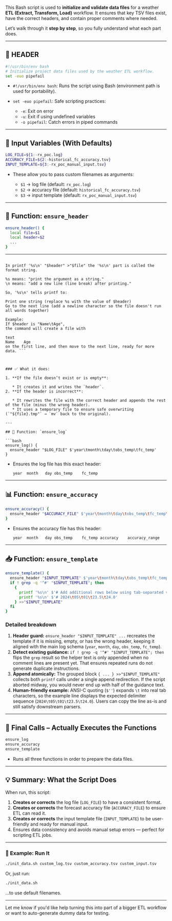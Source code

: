 This Bash script is used to **initialize and validate data files** for a weather **ETL (Extract, Transform, Load)** workflow. It ensures that key TSV files exist, have the correct headers, and contain proper comments where needed.

Let’s walk through it **step by step**, so you fully understand what each part does.

---

## 🔰 HEADER

```bash
#!/usr/bin/env bash
# Initialize project data files used by the weather ETL workflow.
set -euo pipefail
```

* `#!/usr/bin/env bash`: Runs the script using Bash (environment path is used for portability).
* `set -euo pipefail`: Safe scripting practices:

  * `-e`: Exit on error
  * `-u`: Exit if using undefined variables
  * `-o pipefail`: Catch errors in piped commands

---

## 📄 Input Variables (With Defaults)

```bash
LOG_FILE=${1:-rx_poc.log}
ACCURACY_FILE=${2:-historical_fc_accuracy.tsv}
INPUT_TEMPLATE=${3:-rx_poc_manual_input.tsv}
```

* These allow you to pass custom filenames as arguments:

  * `$1` → log file (default: `rx_poc.log`)
  * `$2` → accuracy file (default: `historical_fc_accuracy.tsv`)
  * `$3` → input template (default: `rx_poc_manual_input.tsv`)

---

## 🧠 Function: `ensure_header`

```bash
ensure_header() {
  local file=$1
  local header=$2
  ...
}
```

---
```This function ensures a file exists, is not empty, and has the correct header line.

In printf '%s\n' "$header" >"$file" the '%s\n' part is called the format string.

%s means: "print the argument as a string."
\n means: "add a new line (line break) after printing."

So, '%s\n' tells printf to:

Print one string (replace %s with the value of $header)
Go to the next line (add a newline character so the file doesn't run all words together)

Example:
If $header is "Name\tAge",
the command will create a file with

text
Name    Age
on the first line, and then move to the next line, ready for more data. ```



### ✅ What it does:

1. **If the file doesn’t exist or is empty**:

   * It creates it and writes the `header`.
2. **If the header is incorrect**:

   * It rewrites the file with the correct header and appends the rest of the file (minus the wrong header).
   * It uses a temporary file to ensure safe overwriting (`"${file}.tmp"` → `mv` back to the original).

---

## 📝 Function: `ensure_log`

```bash
ensure_log() {
  ensure_header "$LOG_FILE" $'year\tmonth\tday\tobs_temp\tfc_temp'
}
```

* Ensures the log file has this exact header:

  ```
  year	month	day	obs_temp	fc_temp
  ```

---

## 📊 Function: `ensure_accuracy`

```bash
ensure_accuracy() {
  ensure_header "$ACCURACY_FILE" $'year\tmonth\tday\tobs_temp\tfc_temp\taccuracy\taccuracy_range'
}
```

* Ensures the accuracy file has this header:

  ```
  year	month	day	obs_temp	fc_temp	accuracy	accuracy_range
  ```

---

## 📥 Function: `ensure_template`

```bash
ensure_template() {
  ensure_header "$INPUT_TEMPLATE" $'year\tmonth\tday\tobs_temp\tfc_temp'
  if ! grep -q '^#' "$INPUT_TEMPLATE"; then
    {
      printf '%s\n' $'# Add additional rows below using tab-separated values, e.g.:'
      printf '%s\n' $'# 2024\t05\t01\t23.5\t24.0'
    } >>"$INPUT_TEMPLATE"
  fi
}
```

### Detailed breakdown

1. **Header guard:** `ensure_header "$INPUT_TEMPLATE" ...` recreates the template if it is missing, empty, or has the wrong header, keeping it aligned with the main log schema (`year`, `month`, `day`, `obs_temp`, `fc_temp`).
2. **Detect existing guidance:** `if ! grep -q '^#' "$INPUT_TEMPLATE"; then` flips the `grep` result so the helper text is only appended when no comment lines are present yet. That ensures repeated runs do not generate duplicate instructions.
3. **Append atomically:** The grouped block `{ ... } >>"$INPUT_TEMPLATE"` collects both `printf` calls under a single append redirection. If the script aborted midway, you would never end up with half of the guidance text.
4. **Human-friendly example:** ANSI-C quoting (`$''`) expands `\t` into real tab characters, so the example line displays the expected delimiter sequence (`2024\t05\t01\t23.5\t24.0`). Users can copy the line as-is and still satisfy downstream parsers.

---

## 🏁 Final Calls – Actually Executes the Functions

```bash
ensure_log
ensure_accuracy
ensure_template
```

* Runs all three functions in order to prepare the data files.

---

## 💡 Summary: What the Script Does

When run, this script:

1. **Creates or corrects** the log file (`LOG_FILE`) to have a consistent format.
2. **Creates or corrects** the forecast accuracy file (`ACCURACY_FILE`) to ensure ETL can read it.
3. **Creates or corrects** the input template file (`INPUT_TEMPLATE`) to be user-friendly and ready for manual input.
4. Ensures data consistency and avoids manual setup errors — perfect for scripting ETL jobs.

---

### 🔄 Example: Run It

```bash
./init_data.sh custom_log.tsv custom_accuracy.tsv custom_input.tsv
```

Or, just run:

```bash
./init_data.sh
```

...to use default filenames.

---

Let me know if you'd like help turning this into part of a bigger ETL workflow or want to auto-generate dummy data for testing.
